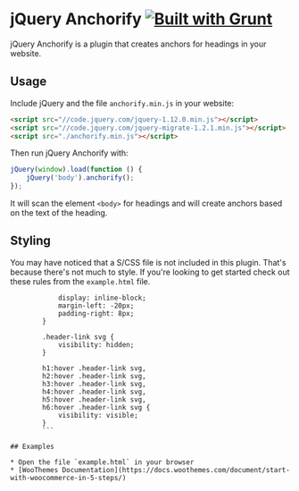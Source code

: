 # jQuery Anchorify [![Built with Grunt](https://cdn.gruntjs.com/builtwith.png)](http://gruntjs.com/)

jQuery Anchorify is a plugin that creates anchors for headings in your website.

## Usage

Include jQuery and the file `anchorify.min.js` in your website:

```html
<script src="//code.jquery.com/jquery-1.12.0.min.js"></script>
<script src="//code.jquery.com/jquery-migrate-1.2.1.min.js"></script>
<script src="./anchorify.min.js"></script>
```

Then run jQuery Anchorify with:

```javascript
jQuery(window).load(function () {
    jQuery('body').anchorify();
});
```

It will scan the element `<body>` for headings and will create anchors based on the text of the heading.

## Styling 

You may have noticed that a S/CSS file is not included in this plugin. That's because there's not much to style. If you're looking to get started check out these rules from the `example.html` file.

```.header-link {
            display: inline-block;
            margin-left: -20px;
            padding-right: 8px;
        }

        .header-link svg {
            visibility: hidden;
        }

        h1:hover .header-link svg,
        h2:hover .header-link svg,
        h3:hover .header-link svg,
        h4:hover .header-link svg,
        h5:hover .header-link svg,
        h6:hover .header-link svg {
            visibility: visible;
        } 
        ```

## Examples

* Open the file `example.html` in your browser
* [WooThemes Documentation](https://docs.woothemes.com/document/start-with-woocommerce-in-5-steps/)
